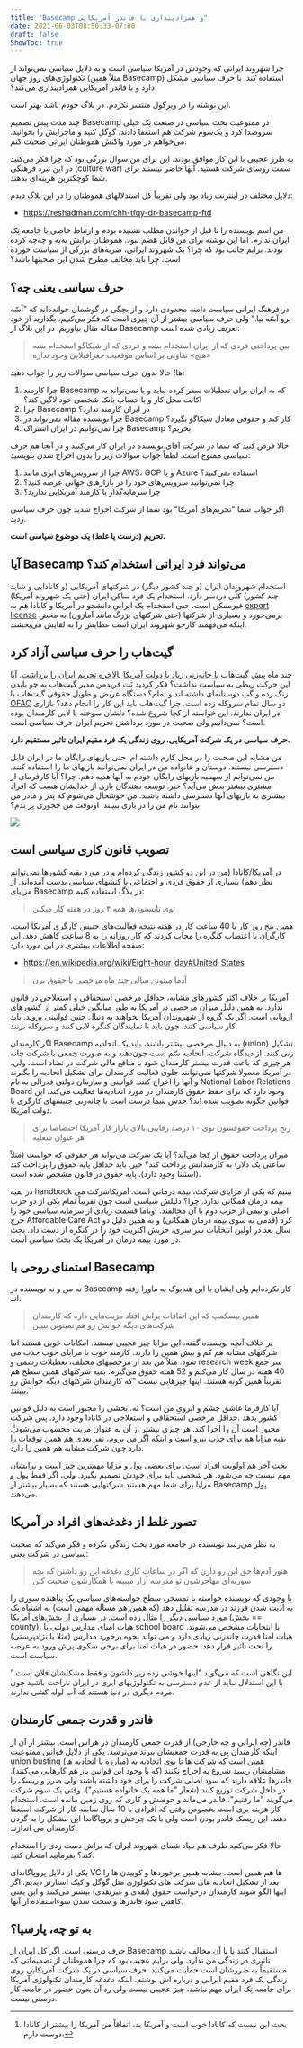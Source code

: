 ```yaml
---
title: "Basecamp و همزادپنداری با فاندر آمریکایی"
date: 2021-06-03T08:50:33-07:00
draft: false
ShowToc: true
---
```


چرا شهروند ایرانی که وجودش در آمریکا سیاسی است و به دلایل سیاسی نمی‌تواند از تکنولوژی‌های روز جهان (مثلاً همین Basecamp) استفاده کند، با حرف سیاسی مشکل دارد و با فاندر آمریکایی همزادپنداری می‌کند؟

<!--more-->
این نوشته را در ویرگول منتشر نکردم. در بلاگ خودم باشد بهتر است.

چند مدت پیش تصمیم Basecamp در ممنوعیت بحث سیاسی در صنعت تِک خیلی سروصدا کرد و یک‌سوم شرکت هم استعفا دادند. گوگل کنید و ماجرایش را بخوانید. می‌خواهم در مورد واکنش هموطنان ایرانی صحبت کنم.

به طرز عجیبی با این کار موافق بودند. این برای من سوال بزرگی بود که چرا فکر می‌کنید در این نبرد فرهنگی (culture war) سمت روسای شرکت هستید. آنها حاضر نیستند برای شما کوچکترین هزینه‌ای بدهند.

دلایل مختلف در اینترنت زیاد بود ولی تقریباً کل استدلالهای هموطنان را در این بلاگ دیدم:

* https://reshadman.com/chh-tfqy-dr-basecamp-ftd

من اسم نویسنده را تا قبل از خواندن مطلب نشنیده بودم و ارتباط خاصی با جامعه تِک ایران ندارم. اما این نوشته برای من قابل هضم نبود. هموطنان برایش به‌به و چه‌چه کرده بودند. برایم جالب بود که چرا؟ یک شهروند ایرانی، ضربه‌های بزرگی از سیاست خورده‌ است. چرا باید مخالف مطرح شدن این صحبتها باشد؟

## حرف سیاسی یعنی چه؟
در فرهنگ ایرانی سیاست دامنه محدودی دارد و از بچگی در گوشمان خوانده‌اند که "آسّه برو آسّه بیا." ولی حرف سیاسی بیشتر از آن چیزی است که فکر می‌کنیم. بگذارید از خود مقاله مثال بیاوریم. در این بلاگ از Basecamp تعریف زیادی شده است:

> بین پرداختی فردی که از ایران استخدام بشه و فردی که از شیکاگو استخدام بشه «هیچ» تفاوتی بر اساس موقعیت جغرافیلایی وجود نداره

ها! حالا بدون حرف سیاسی سوالات زیر را جواب دهید:

1. چرا کارمند Basecamp که به ایران برای تعطیلات سفر کرده نباید و یا نمی‌تواند به اکانت محل کار و یا حساب بانک شخصی خود لاگین کند؟
2. چرا Basecamp در ایران کارمند ندارد؟
3. چرا نویسنده مقاله نمی‌تواند در Basecamp کار کند و حقوقی معادل شیکاگو بگیرد؟
4. چرا نمی‌توانیم در ایران اشتراک Basecamp بخریم؟

حالا فرض کنید که شما در شرکت آقای نویسنده در ایران کار می‌کنید و در آنجا هم حرف سیاسی ممنوع است. لطفاً جواب سوالات زیر را بدون اخراج شدن بنویسید:

1. چرا از سرویس‌های ابری مانند AWS، GCP و یا Azure استفاده نمی‌کنید؟
2. چرا نمی‌توانید سرویس‌های خود را در بازارهای جهانی عرضه کنید؟
3. چرا سرمایه‌گذار یا کارمند آمریکایی ندارید؟

اگر جواب شما "تحریم‌های آمریکا" بود شما از شرکت اخراج شدید چون حرف سیاسی زدید.

**تحریم (درست یا غلط) یک موضوع سیاسی است.**

## آیا Basecamp می‌تواند فرد ایرانی استخدام کند؟
استخدام شهروندان ایران (و چند کشور دیگر) در شرکتهای آمریکایی (و کانادایی و شاید چند کشور) کلّی دردسر دارد. استخدام یک فرد ساکن ایران (حتی یک شهروند آمریکا) غیرممکن است. حتی استخدام یک ایرانیِ دانشجو در آمریکا و کانادا هم به [export license][export license] برمی‌خورد و بسیاری از شرکتها (حتی شرکتهای بزرگ مانند آمازون) به محض اینکه می‌فهمند کارجو شهروند ایران است عطایش را به لقایش می‌بخشند.

[export license]: https://www.bis.doc.gov/index.php/licensing/14-policy-guidance/deemed-exports/109-guidelines-for-foreign-national-licenses

## گیت‏‌هاب را حرف سیاسی آزاد کرد
چند ماه پیش گیت‌هاب [با چانه‌زنی زیاد با دولت آمریکا بالاخره تحریم ایران را برداشت][github-iran]. آیا این حرکت ربطی به سیاست نداشت؟ فکر کردید نَت فریدمن مدیر گیت‌هاب به جو بایدن زنگ زده و گپ دوستانه‌ای داشته اند و تمام؟ دستگاه عریض و طویل حقوقی گیت‌هاب با [OFAC][ofac-url] دو سال تمام سروکله زده است. چرا گیت‌هاب باید این کار را انجام دهد؟ بازاری در ایران ندارند. این خواسته از کجا شروع شده؟ دلشان سوخته یا لابی کارمندان بوده است؟ نمی‌دانیم ولی صحبت در مورد برداشتن تحریم ایران حرف سیاسی است. 

[github-iran]: https://github.blog/2021-01-05-advancing-developer-freedom-github-is-fully-available-in-iran/
[ofac-url]: https://home.treasury.gov/policy-issues/office-of-foreign-assets-control-sanctions-programs-and-information

**حرف سیاسی در یک شرکت آمریکایی، روی زندگی یک فرد مقیم ایران تاثیر مستقیم دارد.**

من مشابه این صحبت را در محل کارم داشته ام. حتی بازیهای رایگان ما در ایران قابل دسترسی نیستند. دوستان و خانواده من در ایران نمی‌توانند بازیهای ما را استفاده کنند. من نمی‌توانم از سهمیه بازیهای رایگان خودم به آنها هدیه دهم. چرا؟ آیا کارفرمای از مشتری بیشتر بدش می‌آید؟ خیر. توسعه دهندگان بازی از خدایشان هست که افراد بیشتری به بازیهای آنها دسترسی داشته باشند. من خوشحال می‌شوم که پدر و مادر من بتوانند نام من را در بازی ببینند. اونوقت من چجوری پز بدم؟

![](sw-squadrons.png)

## تصویب قانون کاری سیاسی است
در آمریکا/کانادا (من در این دو کشور زندگی کرده‌ام و در مورد بقیه کشورها نمی‌توانم نظر دهم) بسیاری از حقوق فردی و اجتماعی با کنشهای سیاسی بدست آمده‌اند. از مزایای Basecamp در بلاگ استفاده کنیم:

> توی تابستون‌ها همه ۴ روز در هفته کار میکنن

همین پنج روز کار یا 40 ساعت کار در هفته نتیجه فعالیت‌های جنبش کارگری آمریکا است. کارگران با اعتصاب کنگره را مجاب کردند که کار روزانه را به 8 ساعت کاهش دهد. این صفحه اطلاعات بیشتری در این مورد دارد:

* https://en.wikipedia.org/wiki/Eight-hour_day#United_States

> آدما میتونن سالی چند ماه مرخصی با حقوق برن

آمریکا بر خلاف اکثر کشورهای مشابه، حداقل مرخصی استحقاقی و استعلاجی در قانون ندارد. به همین دلیل میزان مرخصی در آمریکا به طور میانگین خیلی کمتر از کشورهای اروپایی است. اگر یک گروه از شهروندان آمریکا بخواهند به دنبال چنین قوانینی بروند. باید کار سیاسی کنند. چون باید با نمایندگان کنگره لابی کنند و سروکله بزنند.

اگر کارمندان Basecamp به دنبال مرخصی بیشتر باشند، باید یک اتحادیه (union) تشکیل دهند و به صورت جمعی با شرکت چانه‌‎زنی کنند. از دیدگاه شرکت، اتحادیه سّم است چون هر چیزی که باعث قدرت بیشتر کارمندان شود با منافع مالی شرکت در تضاد است. ولی، در آمریکا معمولا شرکتها نمی‌توانند جلوی فعالیت کارمندان برای تشکیل اتحادیه را بگیرند و آنها را اخراج کنند. قوانینی و سازمان دولتی فدرالی به نام National Labor Relations Board وجود دارد که برای حفظ حقوق کارمندان در مورد اتحادیه‌ها فعالیت می‌کند. این قوانین چگونه تصویب شده اند؟ حدس شما درست است با چانه‌زنی جنبشهای کارگری با دولت آمریکا.

> رنج پرداخت حقوقشون توی ۱۰ درصد رقابتی بالای بازار کار آمریکا اختصاصا برای هر عنوان شغلیه

میزان پرداخت حقوق از کجا می‌آید؟ آیا یک شرکت می‌تواند هر حقوقی که خواست (مثلاً ساعتی یک دلار) به کارمندانش پرداخت کند؟ خیر. باید حداقل پایه حقوق را پرداخت کند (استثنا وجود دارد). پایه حقوق در قانون مشخص شده است.

در بقیه handbook شرکت می‎‌بینیم که یکی از مزایای شرکت، بیمه درمانی است. آمریکا بیمه درمان همگانی ندارد. چرا؟ دلیلش سیاسی است چون تقریباً تمام یکی از دو حزب اصلی و نیمی از حزب دوم با آن مخالفند. اوباما قسمت زیادی از سرمایه سیاسی خود را خرج Affordable Care Act کرد (قدمی به سوی بیمه درمان همگانی) و به همین دلیل دو سال بعد در اولین انتخابات سراسری، حزبش اکثریت خود را در کنگره از دست داد. بحث در مورد بیمه درمان در آمریکا یک بحث سیاسی است.

## استمنای روحی با Basecamp
نه من و نه نویسنده در Basecamp کار نکرده‌ایم ولی ایشان با این هندبوک به ماورا رفته اند.

> همین بیسکمپ که این اتفاقات براش افتاد مزیت‌هایی داره که کارمندان شرکت‌های دیگه خوابش رو هم نمیتونن ببینن

بر خلاف آنچه نویسنده گفته، این مزایا چیز عجیبی نیستند. امکانات خوبی هستند اما شرکتهای مشابه هم کم و بیش همین را دارند. کارمند خوب با مزایای خوب جذب می شود. مثلاً من بعد از مرخصیهای مختلف، تعطیلات رسمی و research week سر جمع 40 هفته در سال کار می‌کنم و 52 هفته حقوق می‌گیرم. بقیه شرکتهای همین سطح هم تقریباً همین گونه هستند. اینها چیزهایی نیست "که کارمندان شرکتهای دیگه خوابش رو ببینند."

آیا کارفرما عاشق چشم و ابرویِ من است؟ نه. بخشی را مجبور است به دلیل قوانین کشور بدهد .حداقل مرخصی استحقاقی و استعلاجی در کانادا وجود دارد. پس شرکت مجبور است آن را اجرا کند. هر چیزی بیشتر از آن به عنوان مزیت محسوب می‌شود[^1]. بقیه مزایا هم برای جذب نیرو است و اینکه اگر من بروم، نفر بعدی هم همین توقعات را دارد چون شرکت مشابه هم همین را دارد.

[^1]: بحث این نیست که کانادا خوب است و آمریکا بد، اتفاقاً من آمریکا را بیشتر از کانادا دوست دارم.

بحث آخر هم اولویت افراد است. برای بعضی پول و مزایا مهمترین چیز است و برایشان مهم نیست چه می‌شود. هر شخصی باید برای خودش تصمیم بگیرد. ولی، اگر فقط پول و مزایا برای شما مهم هستند شرکتهایی هستند که بسیار بیشتر از Basecamp پول می‌دهند.

## تصور غلط از دغدغه‌های افراد در آمریکا
به نظر می‌رسد نویسنده در جامعه مورد بحث زندگی نکرده و فکر می‌کند که صحبت سیاسی در شرکت یعنی:

> هنوز آدم‌ها حق این رو دارن که اگر در ساعات کاری دغدغه این رو داشتن که بچه سوریه‌ای مهاجرشون تو مدرسه آزار میبینه با همکارشون صحبت کنن

با وجودی که نویسنده خواسته با تمسخر، سطح خواسته‌های سیاسی یک پناهنده سوری را به اذیت شدن فرزند در مدرسه تقلیل دهد (که همین هم مساله مهمی است) به اشتباه یک مورد سیاسی دیگر را مثال زده است. در بسیاری از بخش‌های آمریکا (بخش == county)، هیات امنای مدارس دولتی یا school board با انتخابات مشخص می‌شوند. هیات امنا قدرت چانه‌زنی زیادی دارد و می تواند نحوه برخورد مدارس (مثلا با نژادپرستی) را تحت تاثیر قرار دهد. حضور در هیات امنا برای برخی سکوی پرش ورود به عرصه سیاست است.

این نگاهی است که می‌گوید "اینها خوشی زده زیر دلشون و فقط مشکلشان فلان است." با این استدلال نباید از عدم دسترسی به تکنولوژیهای ابری در ایران ناراحت باشید چون مردم دیگری در دنیا هستند که آب لوله کشی ندارند.

## فاندر و قدرت جمعی کارمندان
فاندر (چه ایرانی و چه خارجی) از قدرت جمعی کارمندان در هراس است. بیشتر از آن از اینکه کارمندان پِی به قدرت جمعیشان ببرند می‌ترسد. یکی از دلایل قوانین ممنوعیت union busting (مبارزه با اتحادیه ها) همین است که شرکت ها تا بوی اتحادیه به مشامشان رسید شروع به اخراج نکنند (که با وجود این قوانین باز هم کارهایی می‌کنند). فاندرها علاقه دارند که سود اصلی شرکت را برای خود داشته باشند ولی ضرر و ریسک را در داخل شرکت توزیع کنند (شعار "ما همه یک خانواده هستیم"). وقتی یک سوم شرکت می‌گویند "ما رفتیم"، فاندر می‌ماند و حوضش و کاری که روی زمین مانده است. استخدام کار هزینه بری است بخصوص وقتی که افرادی با 10 سال سابقه کار از شرکت استعفا دهند. این ریسک فاندر بودن است ولی با یک چرخش و پروپاگاندا این مشکل را به گردن کارمندان می اندازند.

حالا فکر می‌کنید طرف هم میاد شمای شهروند ایران که براش دست زدی را استخدام کند؟ بفرمایید امتحان کنید. 

یکی از دلایل پروپاگاندای VC ها هم همین است. مشابه همین برخوردها و کوبیدن ها را بعد از تشکیل اتحادیه های شرکت های تکنولوژی مثل گوگل و کیک استارتر دیدیم. اگر اینها الگو شوند کارمندان درخواست حقوق (نقدی و غیرنقدی) بیشتر می‌کنند و این یعنی کاهش سود فاندرها و سخت شدن سوءاستفاده از آنها.

## به تو چه، پارسیا؟
حرف درستی است. اگر کل ایران از Basecamp استقبال کنند یا با آن مخالف باشند تاثیری در زندگی من ندارد. ولی برایم عجیب بود که چرا هموطنان از تصمیماتی که مستقیماً به ضررشان است حمایت می‌کنند. حرف سیاسی در یک شرکت آمریکایی روی زندگی یک فرد مقیم ایرانی و درباره اش نوشتم. اینکه دغدغه کارمندان تکنولوژی آمریکا برای جامعه تِک ایران مهم نباشد، چیز عجیبی نیست ولی رد آن بدون حضور در جامعه کار درستی نیست.
